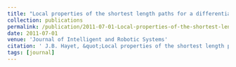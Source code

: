 ```yaml
---
title: "Local properties of the shortest length paths for a differential drive robot keeping a set of landmarks in sight"
collection: publications
permalink: /publication/2011-07-01-Local-properties-of-the-shortest-length-paths-for-a-differential-drive-robot-keeping-a-set-of-landmarks-in-sight
date: 2011-07-01
venue: 'Journal of Intelligent and Robotic Systems'
citation: ' J.B. Hayet, &quot;Local properties of the shortest length paths for a differential drive robot keeping a set of landmarks in sight.&quot; Journal of Intelligent and Robotic Systems, 2011.'
tags: [journal]
---
```

